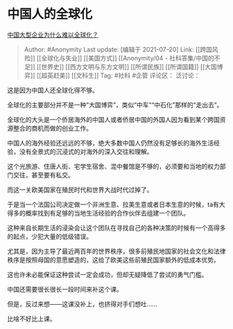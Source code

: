 # 中国人的全球化
[中国大型企业为什么难以全球化？](https://www.zhihu.com/question/473395211/answer/2009436509)

> Author: #Anonymity
> Last update: [编辑于 2021-07-20]
> Link: [[跨国风险]] [[全球化与失业]] [[美国方式]] [[Anonymity/04 - 社科答集/中国的不足]] [[世界史]] [[西方文明与东方文明]] [[所谓民族]] [[所谓国籍]] [[大国博弈]] [[超英赶美]] [[文科生]]
> Tag: #社科 #企管
> 评论区：
> 泛讨论：

这是因为中国人还全球化得不够。

全球化的主要部分并不是一种“大国博弈”，类似“中车”“中石化”那样的“走出去”。

全球化的大头是一个侨居海外的中国人或者侨居中国的外国人因为看到某个跨国资源整合的商机而做的创业工作。

中国人的海外经验还远远的不够，绝大多数中国人仍然没有足够长的海外生活经验，没有全景式的沉浸式的对海外的深入交往和理解。

这个光旅游、住唐人街、宅学生宿舍、混中餐馆是不够的，必须要和当地的权力部门交往，甚至要有私交。

而这一关欧美国家在殖民时代和世界大战时代过掉了。

于是当一个法国公司决定做一个非洲生意、拉美生意或者日本生意的时候，ta有大得多的概率找到有足够的当地生活经验的合作伙伴去组建一个团队。

这种来自长期生活的浸染会让这个团队在寻找自己的各种决策的时候有一个高得多的起点，少犯大量的低级错误。

尤其是，因为主导了最近两百年的世界秩序，很多前殖民地国家的社会文化和法律秩序是按照母国的意愿塑造的，这给了欧美这些前殖民国家额外的低成本优势。

这也许未必能保证这种尝试一定会成功，但却无疑降低了尝试的勇气门槛。

中国还需要很长很长一段时间来补这个课。

但是，反过来想——这课没补上，也挤得对手们想吐……

比啥不好比上课。
